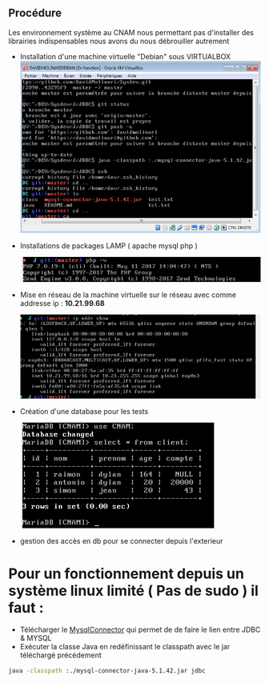 ## Procédure


Les environnement système au CNAM nous permettant pas d'installer des librairies indispensables nous avons du nous débrouiller autrement

- Installation d'une machine virtuelle "Debian" sous VIRTUALBOX
  ![JVM](./assets/JVM.PNG)
- Installations de packages LAMP ( apache mysql php )

  ![JVM](./assets/PHP.PNG)
- Mise en réseau de la machine virtuelle sur le réseau avec comme addresse ip : **10.21.99.68** 

  ![JVM](./assets/IP.PNG)
- Création d'une database pour les tests

  ![JVM](./assets/DB.PNG)
- gestion des accès en db pour se connecter depuis l'exterieur


# Pour un fonctionnement depuis un système linux limité ( Pas de sudo ) il faut :
  - Télécharger le [MysqlConnector](https://github.com/DavidMolinari/Sysdev/blob/master/J/JDBC/mysql-connector-java-5.1.42.jar) qui permet de de faire le lien entre JDBC & MYSQL
  - Exécuter la classe Java en redéfinissant le classpath avec le jar téléchargé précédement
  ```bash 
  java -classpath :./mysql-connector-java-5.1.42.jar jdbc
  ```



